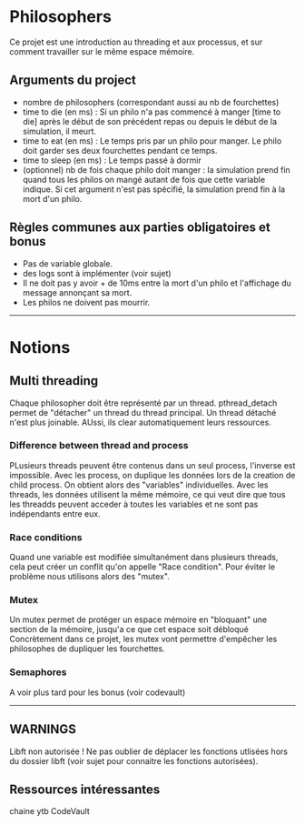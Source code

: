# Philosophers
Ce projet est une introduction au threading et aux processus, et sur comment travailler sur le même espace mémoire.

## Arguments du project
- nombre de philosophers (correspondant aussi au nb de fourchettes)
- time to die (en ms) : Si un philo n'a pas commencé à manger [time to die] après le début de son précédent repas ou depuis le début de la simulation, il meurt.
- time to eat (en ms) : Le temps pris par un philo pour manger. Le philo doit garder ses deux fourchettes pendant ce temps.
- time to sleep (en ms) : Le temps passé à dormir
- (optionnel) nb de fois chaque philo doit manger : la simulation prend fin quand tous les philos on mangé autant de fois que cette variable indique. Si cet argument n'est pas spécifié, la simulation prend fin à la mort d'un philo.

## Règles communes aux parties obligatoires et bonus
- Pas de variable globale.
- des logs sont à implémenter (voir sujet)
- Il ne doit pas y avoir + de 10ms entre la mort d'un philo et l'affichage du message annonçant sa mort.
- Les philos ne doivent pas mourrir.

______

# Notions

## Multi threading
Chaque philosopher doit être représenté par un thread.
pthread_detach permet de "détacher" un thread du thread principal. Un thread détaché n'est plus joinable. AUssi, ils clear automatiquement leurs ressources.

### Difference between thread and process
PLusieurs threads peuvent être contenus dans un seul process, l'inverse est impossible.
Avec les process, on duplique les données lors de la creation de child process. On obtient alors des "variables" individuelles. 
Avec les threads, les données utilisent la même mémoire, ce qui veut dire que tous les threadds peuvent acceder à toutes les variables et ne sont pas indépendants entre eux.

### Race conditions
Quand une variable est modifiée simultanément dans plusieurs threads, cela peut créer un conflit qu'on appelle "Race condition". Pour éviter le problème nous utilisons alors des "mutex".

### Mutex
Un mutex permet de protéger un espace mémoire en "bloquant" une section de la mémoire, jusqu'a ce que cet espace soit débloqué
Concrètement dans ce projet, les mutex vont permettre d'empêcher les philosophes de dupliquer les fourchettes.

### Semaphores
A voir plus tard pour les bonus (voir codevault)
______

## WARNINGS
Libft non autorisée ! Ne pas oublier de déplacer les fonctions utlisées hors du dossier libft (voir sujet pour connaitre les fonctions autorisées).

## Ressources intéressantes
chaine ytb CodeVault
